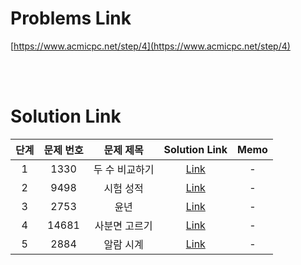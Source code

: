 # Problems Link

[https://www.acmicpc.net/step/4](https://www.acmicpc.net/step/4)

<br><br>

# Solution Link

| 단계 | 문제 번호 |   문제 제목    |              Solution Link               | Memo |
| :--: | :-------: | :------------: | :--------------------------------------: | :--: |
|  1   |   1330    | 두 수 비교하기 | [Link](../Solutions/1330_두_수_비교하기) |  -   |
|  2   |   9498    |   시험 성적    |   [Link](../Solutions/9498_시험_성적)    |  -   |
|  3   |   2753    |      윤년      |      [Link](../Solutions/2753_윤년)      |  -   |
|  4   |   14681   | 사분면 고르기  | [Link](../Solutions/14681_사분면_고르기) |  -   |
|  5   |   2884    |   알람 시계    |   [Link](../Solutions/2884_알람_시계)    |  -   |
